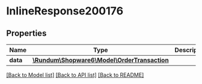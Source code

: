 # InlineResponse200176

## Properties
Name | Type | Description | Notes
------------ | ------------- | ------------- | -------------
**data** | [**\Rundum\Shopware6\Model\OrderTransaction**](OrderTransaction.md) |  | [optional] 

[[Back to Model list]](../../README.md#documentation-for-models) [[Back to API list]](../../README.md#documentation-for-api-endpoints) [[Back to README]](../../README.md)

